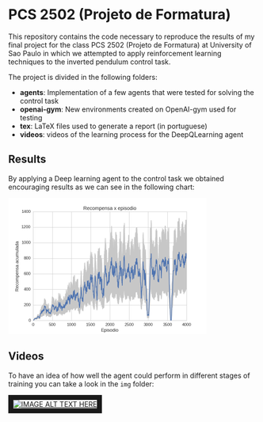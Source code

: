 # PCS 2502 (Projeto de Formatura)

This repository contains the code necessary to reproduce the results of my final
project for the class PCS 2502 (Projeto de Formatura) at University of Sao Paulo 
in which we attempted to apply reinforcement learning techniques to the inverted pendulum control task.

The project is divided in the following folders:

- **agents**: Implementation of a few agents that were tested for solving the control task
- **openai-gym**: New environments created on OpenAI-gym used for testing
- **tex**: LaTeX files used to generate a report (in portuguese)
- **videos**: videos of the learning process for the DeepQLearning agent

## Results

By applying a Deep learning agent to the control task we obtained encouraging results as we can see in the following chart:

<img src="https://github.com/fcaldas/DeepQLearning/blob/master/tex/img/deepq_performance_200_200.png" width=400>

## Videos

To have an idea of how well the agent could perform in different stages of training you can take a look in the `img` folder:

<a href="http://www.youtube.com/watch?feature=player_embedded&v=HXmFnBjMI2g
" target="_blank"><img src="http://img.youtube.com/vi/HXmFnBjMI2g/0.jpg" 
alt="IMAGE ALT TEXT HERE" width="240" height="180" border="10" /></a>
